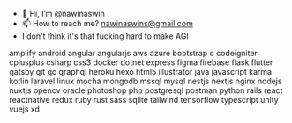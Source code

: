 - 👋 Hi, I’m @nawinaswin
- 📫 How to reach me? nawinaswins@gmail.com
- I don't think it's that fucking hard to make AGI

<!---
nawinaswin/nawinaswin is a ✨ special ✨ repository because its `README.md` (this file) appears on your GitHub profile.
You can click the Preview link to take a look at your changes.
--->

amplify android angular angularjs aws azure bootstrap c codeigniter cplusplus csharp css3 docker dotnet express figma firebase flask flutter gatsby git go graphql heroku hexo html5 illustrator java javascript karma kotlin laravel linux mocha mongodb mssql mysql nestjs nextjs nginx nodejs nuxtjs opencv oracle photoshop php postgresql postman python rails react reactnative redux ruby rust sass sqlite tailwind tensorflow typescript unity vuejs xd
